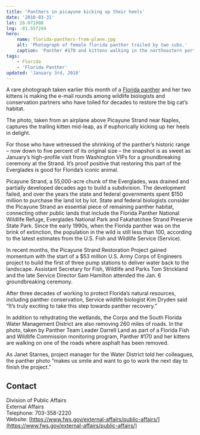 ```yaml
---
title: 'Panthers in picayune kicking up their heels'
date: '2010-03-31'
lat: 26.071008
lng: -81.557244
hero:
    name: florida-panthers-from-plane.jpg
    alt: 'Photograph of female florida panther trailed by two cubs.'
    caption: 'Panther #170 and kittens walking in the northeastern portion on Picayune Strand Restoration Project on March 1, 2010. By Darrell Land, Panther Team Leader, FWC.'
tags:
    - Florida
    - 'Florida Panther'
updated: 'January 3rd, 2018'
---
```


A rare photograph taken earlier this month of a [Florida panther](/wildlife/mammals/florida-panther) and her two kittens is making the e-mail rounds among wildlife biologists and conservation partners who have toiled for decades to restore the big cat’s habitat.

The photo, taken from an airplane above Picayune Strand near Naples, captures the trailing kitten mid-leap, as if euphorically kicking up her heels in delight.

For those who have witnessed the shrinking of the panther’s historic range – now down to five percent of its original size – the snapshot is as sweet as January’s high-profile visit from Washington VIPs for a groundbreaking ceremony at the Strand. It’s proof positive that restoring this part of the Everglades is good for Florida’s iconic animal.

Picayune Strand, a 55,000-acre chunk of the Everglades, was drained and partially developed decades ago to build a subdivision. The development failed, and over the years the state and federal governments spent $150 million to purchase the land lot by lot. State and federal biologists consider the Picayune Strand an essential piece of remaining panther habitat, connecting other public lands that include the Florida Panther National Wildlife Refuge, Everglades National Park and Fakahatchee Strand Preserve State Park. Since the early 1990s, when the Florida panther was on the brink of extinction, the population in the wild is still less than 100, according to the latest estimates from the U.S. Fish and Wildlife Service (Service).

In recent months, the Picayune Strand Restoration Project gained momentum with the start of a $53 million U.S. Army Corps of Engineers project to build the first of three pump stations to deliver water back to the landscape. Assistant Secretary for Fish, Wildlife and Parks Tom Strickland and the late Service Director Sam Hamilton attended the Jan. 6 groundbreaking ceremony.

After three decades of working to protect Florida’s natural resources, including panther conservation, Service wildlife biologist Kim Dryden said “It’s truly exciting to take this step towards panther recovery.”

In addition to rehydrating the wetlands, the Corps and the South Florida Water Management District are also removing 260 miles of roads. In the photo, taken by Panther Team Leader Darrell Land as part of a Florida Fish and Wildlife Commission monitoring program, Panther #170 and her kittens are walking on one of the roads where asphalt has been removed.

As Janet Starnes, project manager for the Water District told her colleagues, the panther photo “makes us smile and want to go to work the next day to finish the project.”

## Contact

Division of Public Affairs  
External Affairs  
Telephone: 703-358-2220  
Website: [https://www.fws.gov/external-affairs/public-affairs/](https://www.fws.gov/external-affairs/public-affairs/)
